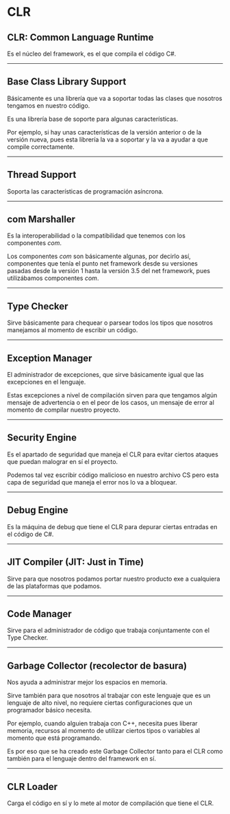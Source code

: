 # CLR

## CLR: Common Language Runtime

Es el núcleo del framework, es el que compila el código C#.

---

## Base Class Library Support

Básicamente es una librería que va a soportar todas las clases que nosotros tengamos en nuestro código.

Es una librería base de soporte para algunas características.

Por ejemplo, si hay unas características de la versión anterior o de la versión nueva, pues esta librería la va a soportar y la va a ayudar a que compile correctamente.

---

## Thread Support

Soporta las características de programación asíncrona.

---

## com Marshaller

Es la interoperabilidad o la compatibilidad que tenemos con los componentes *com*.

Los componentes *com* son básicamente algunas, por decirlo así, componentes que tenía el punto net framework desde su versiones pasadas desde la versión 1 hasta la versión 3.5 del net framework, pues utilizábamos componentes *com*.

---

## Type Checker

Sirve básicamente para chequear o parsear todos los tipos que nosotros manejamos al momento de escribir un código.

---

## Exception Manager

El administrador de excepciones, que sirve básicamente igual que las excepciones en el lenguaje.

Estas excepciones a nivel de compilación sirven para que tengamos algún mensaje de advertencia o en el peor de los casos, un mensaje de error al momento de compilar nuestro proyecto.

---

## Security Engine

Es el apartado de seguridad que maneja el CLR para evitar ciertos ataques que puedan malograr en sí el proyecto.

Podemos tal vez escribir código malicioso en nuestro archivo CS pero esta capa de seguridad que maneja el error nos lo va a bloquear.

---

## Debug Engine

Es la máquina de debug que tiene el CLR para depurar ciertas entradas en el código de C#.

---

## JIT Compiler (JIT: Just in Time)

Sirve para que nosotros podamos portar nuestro producto exe a cualquiera de las plataformas que podamos.

---

## Code Manager

Sirve para el administrador de código que trabaja conjuntamente con el Type Checker.

---

## Garbage Collector (recolector de basura)

Nos ayuda a administrar mejor los espacios en memoria.

Sirve también para que nosotros al trabajar con este lenguaje que es un lenguaje de alto nivel, no requiere ciertas configuraciones que un programador básico necesita.

Por ejemplo, cuando alguien trabaja con C++, necesita pues liberar memoria, recursos al momento de utilizar ciertos tipos o variables al momento que está programando.

Es por eso que se ha creado este Garbage Collector tanto para el CLR como también para el lenguaje dentro del framework en sí.

---

## CLR Loader

Carga el código en sí y lo mete al motor de compilación que tiene el CLR.